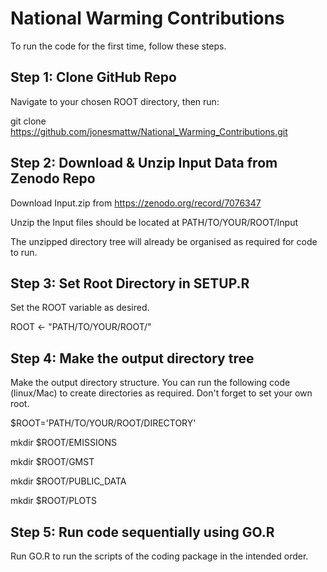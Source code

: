 # National Warming Contributions

To run the code for the first time, follow these steps.

## Step 1: Clone GitHub Repo

Navigate to your chosen ROOT directory, then run:

git clone https://github.com/jonesmattw/National_Warming_Contributions.git

## Step 2: Download & Unzip Input Data from Zenodo Repo

Download Input.zip from https://zenodo.org/record/7076347

Unzip the Input files should be located at PATH/TO/YOUR/ROOT/Input

The unzipped directory tree will already be organised as required for code to run.

## Step 3: Set Root Directory in SETUP.R

Set the ROOT variable as desired.

ROOT <- "PATH/TO/YOUR/ROOT/"

## Step 4: Make the output directory tree 

Make the output directory structure. You can run the following code (linux/Mac) to create directories as required. Don't forget to set your own root.

$ROOT='PATH/TO/YOUR/ROOT/DIRECTORY'

mkdir $ROOT/EMISSIONS

mkdir $ROOT/GMST

mkdir $ROOT/PUBLIC_DATA

mkdir $ROOT/PLOTS

## Step 5: Run code sequentially using GO.R

Run GO.R to run the scripts of the coding package in the intended order. 

